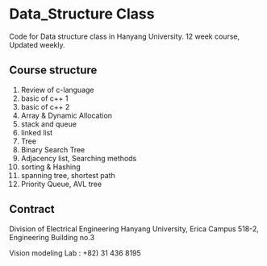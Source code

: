 # Data_Structure Class
Code for Data structure class in Hanyang University. 12 week course, Updated weekly.

## Course structure
1. Review of c-language
2. basic of c++ 1
3. basic of c++ 2
4. Array & Dynamic Allocation
5. stack and queue
6. linked list
7. Tree
8. Binary Search Tree
9. Adjacency list, Searching methods
10. sorting & Hashing
11. spanning tree, shortest path
12. Priority Queue, AVL tree

## Contract
Division of Electrical Engineering
Hanyang University, Erica Campus
518-2, Engineering Building no.3

Vision modeling Lab : +82) 31 436 8195
